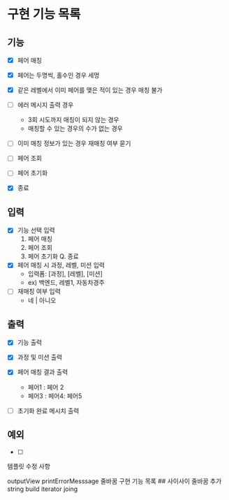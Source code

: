 # 구현 기능 목록

## 기능

* [x] 페어 매칭
* [x] 페어는 두명씩, 홀수인 경우 세멍
* [x] 같은 레벨에서 이미 페어를 맺은 적이 있는 경우 매칭 불가
* [ ] 에러 메시지 출력 경우
  * 3회 시도까지 매칭이 되지 않는 경우
  * 매칭할 수 있는 경우의 수가 없는 경우
* [ ] 이미 매칭 정보가 있는 경우 재매칭 여부 묻기

* [ ] 페어 조회
* [ ] 페어 초기화
* [x] 종료


## 입력

* [x] 기능 선택 입력
  1. 페어 매칭
  2. 페어 조회
  3. 페어 초기화
  Q. 종료
* [x] 페어 매칭 시 과정, 레벨, 미션 입력
  * 입력폼: [과정], [레벨], [미션]
  * ex) 백엔드, 레벨1, 자동차경주
* [ ] 재매칭 여부 입력
  * 네 | 아니오

## 출력

* [x] 기능 출력
* [x] 과정 및 미션 출력
* [x] 페어 매칭 결과 출력
  * 페어1 : 페어 2
  * 페어3 : 페어4: 페어5
* [ ] 초기화 완료 메시치 출력



## 예외

* [ ] 



템플릿 수정 사항

outputView printErrorMesssage 줄바꿈
구현 기능 목록 ## 사이사이 줄바꿈 추가
string build iterator joing